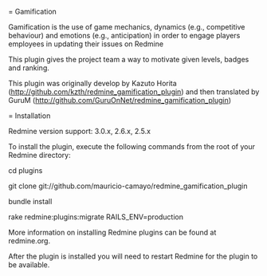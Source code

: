 = Gamification

Gamification is the use of game mechanics, dynamics (e.g., competitive behaviour) and emotions (e.g., anticipation) in order to engage players employees in updating their issues on Redmine

This plugin gives the project team a way to motivate given levels, badges and ranking.

This plugin was originally develop by Kazuto Horita (http://github.com/kzth/redmine_gamification_plugin) and then translated by GuruM (http://github.com/GuruOnNet/redmine_gamification_plugin)

= Installation

Redmine version support: 3.0.x, 2.6.x, 2.5.x

To install the plugin, execute the following commands from the root of your Redmine directory:

cd plugins  

git clone git://github.com/mauricio-camayo/redmine_gamification_plugin

bundle install  

rake redmine:plugins:migrate RAILS_ENV=production


More information on installing Redmine plugins can be found at redmine.org.

After the plugin is installed you will need to restart Redmine for the plugin to be available.
